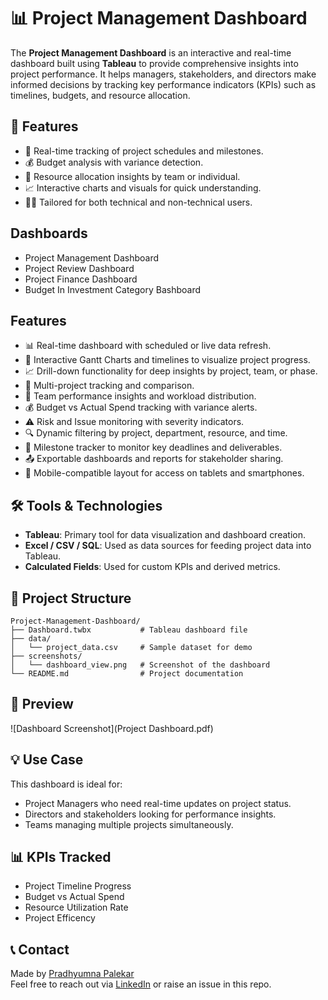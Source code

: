 # 📊 Project Management Dashboard

The **Project Management Dashboard** is an interactive and real-time dashboard built using **Tableau** to provide comprehensive insights into project performance. It helps managers, stakeholders, and directors make informed decisions by tracking key performance indicators (KPIs) such as timelines, budgets, and resource allocation.

## 🚀 Features

- 📅 Real-time tracking of project schedules and milestones.
- 💰 Budget analysis with variance detection.
- 👥 Resource allocation insights by team or individual.
- 📈 Interactive charts and visuals for quick understanding.
- 👨‍💼 Tailored for both technical and non-technical users.
## Dashboards
- Project Management Dashboard
- Project Review Dashboard
- Project Finance Dashboard
- Budget In Investment Category Bashboard

## Features
- 📊 Real-time dashboard with scheduled or live data refresh.
- 📅 Interactive Gantt Charts and timelines to visualize project progress.
- 📈 Drill-down functionality for deep insights by project, team, or phase.
- 📁 Multi-project tracking and comparison.
- 👥 Team performance insights and workload distribution.
- 💰 Budget vs Actual Spend tracking with variance alerts.
- ⚠️ Risk and Issue monitoring with severity indicators.
- 🔍 Dynamic filtering by project, department, resource, and time.
- 📌 Milestone tracker to monitor key deadlines and deliverables.
- 📤 Exportable dashboards and reports for stakeholder sharing.
- 📱 Mobile-compatible layout for access on tablets and smartphones.

## 🛠️ Tools & Technologies

- **Tableau**: Primary tool for data visualization and dashboard creation.
- **Excel / CSV / SQL**: Used as data sources for feeding project data into Tableau.
- **Calculated Fields**: Used for custom KPIs and derived metrics.

## 📂 Project Structure

```
Project-Management-Dashboard/
├── Dashboard.twbx           # Tableau dashboard file
├── data/
│   └── project_data.csv     # Sample dataset for demo
├── screenshots/
│   └── dashboard_view.png   # Screenshot of the dashboard
└── README.md                # Project documentation
```

## 📸 Preview

![Dashboard Screenshot](Project Dashboard.pdf)

## 💡 Use Case

This dashboard is ideal for:
- Project Managers who need real-time updates on project status.
- Directors and stakeholders looking for performance insights.
- Teams managing multiple projects simultaneously.

## 📊 KPIs Tracked

- Project Timeline Progress
- Budget vs Actual Spend
- Resource Utilization Rate
- Project Efficency

## 📞 Contact

Made by [Pradhyumna Palekar](https://github.com/palekarpradhyumna)  
Feel free to reach out via [LinkedIn](https://www.linkedin.com/in/pradhyumna-palekar/) or raise an issue in this repo.
